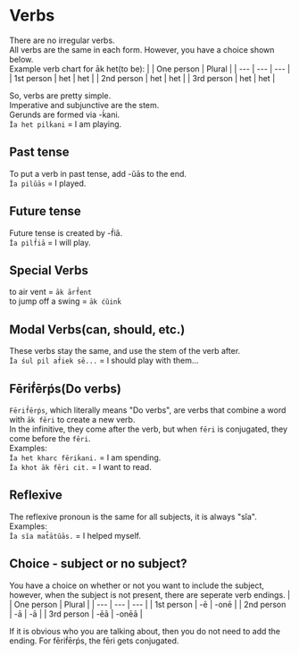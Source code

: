 # Verbs
There are no irregular verbs.  
All verbs are the same in each form. However, you have a choice shown below.   
Example verb chart for āk het(to be):
| | One person | Plural |
| --- | --- | --- |
| 1st person | het | het |
| 2nd person | het | het |
| 3rd person | het | het |

So, verbs are pretty simple.  
Imperative and subjunctive are the stem.  
Gerunds are formed via -ḱani.  
`Ĭa het pilḱani` = I am playing.
## Past tense
To put a verb in past tense, add -ŭās to the end.  
`Ĭa pilŭās` = I played.
## Future tense
Future tense is created by -f́iā.  
`Ĭa pilf́iā` = I will play.
## Special Verbs
to air vent = `āk ārf́ent`  
to jump off a swing = `āk ćŭinḱ`
## Modal Verbs(can, should, etc.)
These verbs stay the same, and use the stem of the verb after.  
`Ĭa śul pil af́iek sē...` = I should play with them...
## Fērif́ērṕs(Do verbs)
`Fērif́ērṕs`, which literally means "Do verbs", are verbs that combine a word with `āk fēri` to create a new verb.  
In the infinitive, they come after the verb, but when `fēri` is conjugated, they come before the `fēri`.  
Examples:  
`Ĭa het kharc fēriḱani.` = I am spending.  
`Ĭa khot āk fēri cit.` = I want to read.
## Reflexive
The reflexive pronoun is the same for all subjects, it is always "sĭa".  
Examples:  
`Ĭa sĭa mat̂ātŭās.` = I helped myself.
## Choice - subject or no subject?
You have a choice on whether or not you want to include the subject, however, when the subject is not present, there are seperate verb endings.
| | One person | Plural |
| --- | --- | --- |
| 1st person | -ē | -onē |
| 2nd person | -ā | -ā |
| 3rd person | -ēā | -onēā |

If it is obvious who you are talking about, then you do not need to add the ending. For fērif́ērṕs, the fēri gets conjugated.

